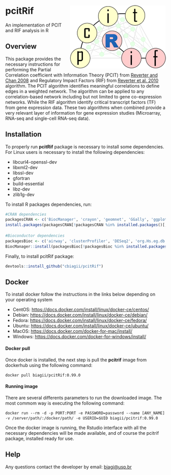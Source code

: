 # pcitRif <img src="vignettes/logo.png" align="right" width="300" />
An implementation of PCIT and RIF analysis in R



## Overview
This package provides the necessary instructions for performing the Partial Correlation coefficient with Information Theory (PCIT) from [Reverter and Chan 2008](https://doi.org/10.1093/bioinformatics/btn482) and Regulatory Impact Factors (RIF) from [Reverter et al. 2010](https://doi.org/10.1093/bioinformatics/btq051) algorithm. The PCIT algorithm identifies meaningful correlations to define edges in a weighted network. The algorithm can be applied to any correlation-based network including but not limited to gene co-expression networks. While the RIF algorithm identify critical transcript factors (TF) from gene expression data. These two algorithms when combined provide a very relevant layer of information for gene expression studies (Microarray, RNA-seq and single-cell RNA-seq data).

## Installation
To properly run <b>pcitRif</b> package is necessary to install some dependencies. For Linux users is necessary to install the following dependencies:
* libcurl4-openssl-dev
* libxml2-dev 
* libssl-dev
* gfortran
* build-essential
* libz-dev 
* zlib1g-dev

To install R packages dependencies, run:
```R
#CRAN dependencies
packagesCRAN <- c('BiocManager', 'crayon', 'geomnet', 'GGally', 'ggplot2', 'ggpubr', 'kableExtra', 'knitr', 'network', 'pbapply', 'reshape2', 'rmarkdown', 'scales', 'testthat')
install.packages(packagesCRAN[!packagesCRAN %in% installed.packages()[,1]])

#Bioconductor dependencies
packagesBioc <- c('airway', 'clusterProfiler', 'DESeq2', 'org.Hs.eg.db', 'SummarizedExperiment')
BiocManager::install(packagesBioc[!packagesBioc %in% installed.packages()[,1]])
```

Finally, to install pcitRif package:
```R
devtools::install_github("cbiagii/pcitRif")
```

## Docker
To install docker follow the instructions in the links below depending on your operating system
* CentOS: https://docs.docker.com/install/linux/docker-ce/centos/
* Debian: https://docs.docker.com/install/linux/docker-ce/debian/
* Fedora: https://docs.docker.com/install/linux/docker-ce/fedora/
* Ubuntu: https://docs.docker.com/install/linux/docker-ce/ubuntu/
* MacOS: https://docs.docker.com/docker-for-mac/install/
* Windows: https://docs.docker.com/docker-for-windows/install/

#### Docker pull
Once docker is installed, the next step is pull the **pcitrif** image from dockerhub using the following command:
```docker
docker pull biagii/pcitRif:0.99.0
```

#### Running image
There are several differents parameters to run the downloaded image. The most commom way is executing the following command:
```docker
docker run --rm -d -p PORT:PORT -e PASSWORD=password --name [ANY_NAME] -v /server/path/:/docker/path/ -e USERID=$UID biagii/pcitrif:0.99.0
```
Once the docker image is running, the Rstudio interface with all the necessary dependencies will be made available, and of course the pcitrif package, installed ready for use.

## Help
<p>Any questions contact the developer by email: <a href="#">biagi@usp.br</a></p>
